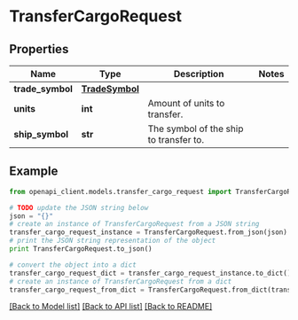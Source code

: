 # TransferCargoRequest


## Properties
Name | Type | Description | Notes
------------ | ------------- | ------------- | -------------
**trade_symbol** | [**TradeSymbol**](TradeSymbol.md) |  | 
**units** | **int** | Amount of units to transfer. | 
**ship_symbol** | **str** | The symbol of the ship to transfer to. | 

## Example

```python
from openapi_client.models.transfer_cargo_request import TransferCargoRequest

# TODO update the JSON string below
json = "{}"
# create an instance of TransferCargoRequest from a JSON string
transfer_cargo_request_instance = TransferCargoRequest.from_json(json)
# print the JSON string representation of the object
print TransferCargoRequest.to_json()

# convert the object into a dict
transfer_cargo_request_dict = transfer_cargo_request_instance.to_dict()
# create an instance of TransferCargoRequest from a dict
transfer_cargo_request_from_dict = TransferCargoRequest.from_dict(transfer_cargo_request_dict)
```
[[Back to Model list]](../README.md#documentation-for-models) [[Back to API list]](../README.md#documentation-for-api-endpoints) [[Back to README]](../README.md)


